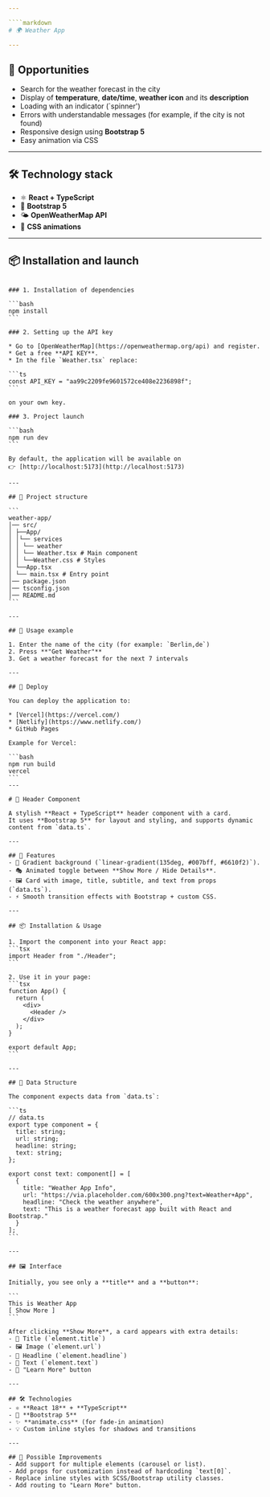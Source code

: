 ```yaml
---

````markdown
# 🌍 Weather App

---
```


## 📌 Opportunities

- Search for the weather forecast in the city
- Display of **temperature**, **date/time**, **weather icon** and its **description**
- Loading with an indicator (`spinner')
- Errors with understandable messages (for example, if the city is not found)
- Responsive design using **Bootstrap 5**
- Easy animation via CSS

---

## 🛠️ Technology stack

- ⚛️ **React + TypeScript**
- 🎨 **Bootstrap 5**
- 🌤 **OpenWeatherMap API**
- 💅 **CSS animations**

---

## 📦 Installation and launch

````

### 1. Installation of dependencies

```bash
npm install
```

### 2. Setting up the API key

* Go to [OpenWeatherMap](https://openweathermap.org/api) and register.
* Get a free **API KEY**.
* In the file `Weather.tsx` replace:

```ts
const API_KEY = "aa99c2209fe9601572ce408e2236898f";
```

on your own key.

### 3. Project launch

```bash
npm run dev
```

By default, the application will be available on
👉 [http://localhost:5173](http://localhost:5173)

---

## 📁 Project structure

```
weather-app/
│── src/
│ ├──App/
│ │└── services
│ │ └── weather
│ │ └── Weather.tsx # Main component
│ │ └──Weather.css # Styles
│ └──App.tsx
│ └── main.tsx # Entry point
│── package.json
│── tsconfig.json
│── README.md
```

---

## 📜 Usage example

1. Enter the name of the city (for example: `Berlin,de`)
2. Press **"Get Weather"**
3. Get a weather forecast for the next 7 intervals

---

## 🚀 Deploy

You can deploy the application to:

* [Vercel](https://vercel.com/)
* [Netlify](https://www.netlify.com/)
* GitHub Pages

Example for Vercel:

```bash
npm run build
vercel
```
---

# 🎨 Header Component

A stylish **React + TypeScript** header component with a card.  
It uses **Bootstrap 5** for layout and styling, and supports dynamic content from `data.ts`.

---

## 🚀 Features
- 🌈 Gradient background (`linear-gradient(135deg, #007bff, #6610f2)`).
- 🎭 Animated toggle between **Show More / Hide Details**.
- 🖼 Card with image, title, subtitle, and text from props (`data.ts`).
- ⚡ Smooth transition effects with Bootstrap + custom CSS.

---

## 📦 Installation & Usage

1. Import the component into your React app:
```tsx
import Header from "./Header";
```

2. Use it in your page:
```tsx
function App() {
  return (
    <div>
      <Header />
    </div>
  );
}

export default App;
```

---

## 📂 Data Structure

The component expects data from `data.ts`:

```ts
// data.ts
export type component = {
  title: string;
  url: string;
  headline: string;
  text: string;
};

export const text: component[] = [
  {
    title: "Weather App Info",
    url: "https://via.placeholder.com/600x300.png?text=Weather+App",
    headline: "Check the weather anywhere",
    text: "This is a weather forecast app built with React and Bootstrap."
  }
];
```

---

## 🖼️ Interface

Initially, you see only a **title** and a **button**:  

```
This is Weather App
[ Show More ]
```

After clicking **Show More**, a card appears with extra details:  
- 📝 Title (`element.title`)  
- 🖼 Image (`element.url`)  
- 💬 Headline (`element.headline`)  
- 📖 Text (`element.text`)  
- 🔗 "Learn More" button  

---

## 🛠️ Technologies
- ⚛️ **React 18** + **TypeScript**
- 🎨 **Bootstrap 5**
- ✨ **animate.css** (for fade-in animation)
- 💡 Custom inline styles for shadows and transitions

---

## 🔮 Possible Improvements
- Add support for multiple elements (carousel or list).
- Add props for customization instead of hardcoding `text[0]`.
- Replace inline styles with SCSS/Bootstrap utility classes.
- Add routing to "Learn More" button.